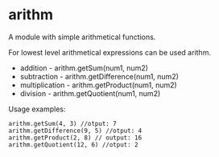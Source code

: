 # arithm
A module with simple arithmetical functions.


For lowest level arithmetical expressions can be used arithm.<method>

* addition  - arithm.getSum(num1, num2)
* subtraction  - arithm.getDifference(num1, num2)
* multiplication  - arithm.getProduct(num1, num2)
* division  - arithm.getQuotient(num1, num2)

Usage examples:

```
arithm.getSum(4, 3) //otput: 7
arithm.getDifference(9, 5) //otput: 4
arithm.getProduct(2, 8) // output: 16
arithm.getQuotient(12, 6) //otput: 2
```
